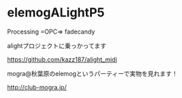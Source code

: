 # elemogALightP5

Processing =OPC=> fadecandy

alightプロジェクトに乗っかってます

https://github.com/kazz187/alight_midi


mogra@秋葉原のelemogというパーティーで実物を見れます！

http://club-mogra.jp/
